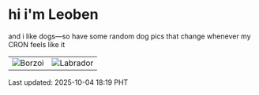 # hi i'm Leoben

and i like dogs—so have some random dog pics that change whenever my CRON feels like it

|  |  |
|--------|----------|
| ![Borzoi](https://random-dog-vercel.vercel.app/api/random-borzoi?v=1759573195) | ![Labrador](https://random-dog-vercel.vercel.app/api/random-labrador?v=1759573195) |

Last updated: 2025-10-04 18:19 PHT
